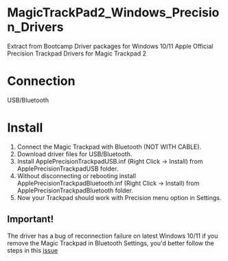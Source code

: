 # MagicTrackPad2_Windows_Precision_Drivers
Extract from Bootcamp Driver packages for Windows 10/11
Apple Official Precision Trackpad Drivers for Magic Trackpad 2
# Connection
USB/Bluetooth
# Install
1. Connect the Magic Trackpad with Bluetooth (NOT WITH CABLE).
2. Download driver files for USB/Bluetooth.
3. Install ApplePrecisionTrackpadUSB.inf (Right Click -> Install) from ApplePrecisionTrackpadUSB folder.
4. Without disconnecting or rebooting install ApplePrecisionTrackpadBluetooth.inf (Right Click -> Install) from ApplePrecisionTrackpadBluetooth folder.
5. Now your Trackpad should work with Precision menu option in Settings.
## Important!
The driver has a bug of reconnection failure on latest Windows 10/11 if you remove the Magic Trackpad in Bluetooth Settings, you'd better follow the steps in this [issue](https://github.com/lc700x/MagicTrackPad2_Windows_Precision_Drivers/issues/1)
